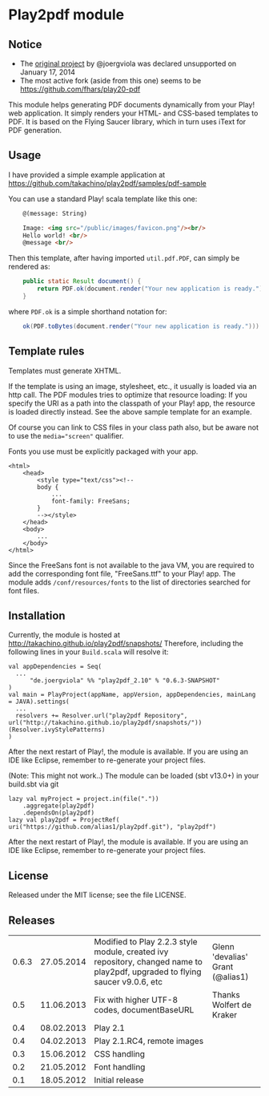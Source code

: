 Play2pdf module
===================

## Notice

* The [original project](https://github.com/joergviola/play20-pdf) by @joergviola was declared unsupported on January 17, 2014
* The most active fork (aside from this one) seems to be https://github.com/fhars/play20-pdf

This module helps generating PDF documents dynamically from your Play! web application.
It simply renders your HTML- and CSS-based templates to PDF.
It is based on the Flying Saucer library, which in turn uses iText for PDF generation.

Usage
-----

I have provided a simple example application at
https://github.com/takachino/play2pdf/samples/pdf-sample

You can use a standard Play! scala template like this one:
``` html
	@(message: String)

	Image: <img src="/public/images/favicon.png"/><br/>
	Hello world! <br/>
	@message <br/>
```

Then this template, after having imported ```util.pdf.PDF```, can simply be rendered as:
``` java
	public static Result document() {
		return PDF.ok(document.render("Your new application is ready."));
	}
```
where ```PDF.ok``` is a simple shorthand notation for:
``` java
	ok(PDF.toBytes(document.render("Your new application is ready."))).as("application/pdf")
```

Template rules
--------------

Templates must generate XHTML.

If the template is using an image, stylesheet, etc., it usually is loaded via an http call.
The PDF modules tries to optimize that resource loading:
If you specify the URI as a path into the classpath of your Play! app, the resource is loaded directly instead.
See the above sample template for an example.

Of course you can link to CSS files in your class path also, but be aware not to
use the `media="screen"` qualifier.

Fonts you use must be explicitly packaged with your app.
```
<html>
	<head>
		<style type="text/css"><!--
		body {
			...
			font-family: FreeSans;
		}
		--></style>
	</head>
	<body>
		...
	</body>
</html>
```

Since the FreeSans font is not available to the java VM, you are required to
add the corresponding font file, "FreeSans.ttf" to your Play! app.
The module adds ```/conf/resources/fonts``` to the list of directories
searched for font files.

Installation
------------

Currently, the module is hosted at http://takachino.github.io/play2pdf/snapshots/
Therefore, including the following lines in your ```Build.scala``` will resolve it:
```
val appDependencies = Seq(
  ...
      "de.joergviola" %% "play2pdf_2.10" % "0.6.3-SNAPSHOT"
)
val main = PlayProject(appName, appVersion, appDependencies, mainLang = JAVA).settings(
  ...
  resolvers += Resolver.url("play2pdf Repository", url("http://takachino.github.io/play2pdf/snapshots/"))(Resolver.ivyStylePatterns)
)
```
After the next restart of Play!, the module is available.
If you are using an IDE like Eclipse, remember to re-generate your project files.

(Note: This might not work..) The module can be loaded (sbt v13.0+)  in your build.sbt via git
```
lazy val myProject = project.in(file("."))
    .aggregate(play2pdf)
    .dependsOn(play2pdf)
lazy val play2pdf = ProjectRef( uri("https://github.com/alias1/play2pdf.git"), "play2pdf")
```
After the next restart of Play!, the module is available.
If you are using an IDE like Eclipse, remember to re-generate your project files.


License
-------

Released under the MIT license; see the file LICENSE.

Releases
------------

<table>
	<tr>
		<td>0.6.3</td>
		<td>27.05.2014</td>
		<td>Modified to Play 2.2.3 style module, created ivy repository, changed name to play2pdf, upgraded to flying saucer v9.0.6, etc</td>
		<td>Glenn 'devalias' Grant (@alias1)</td>
	</tr>
	<tr>
		<td>0.5</td>
		<td>11.06.2013</td>
		<td>Fix with higher UTF-8 codes, documentBaseURL</td>
		<td>Thanks Wolfert de Kraker</td>
	</tr>
	<tr>
		<td>0.4</td>
		<td>08.02.2013</td>
		<td>Play 2.1</td>
		<td></td>
	</tr>
	<tr>
		<td>0.4</td>
		<td>04.02.2013</td>
		<td>Play 2.1.RC4, remote images</td>
		<td></td>
	</tr>
	<tr>
		<td>0.3</td>
		<td>15.06.2012</td>
		<td>CSS handling</td>
		<td></td>
	</tr>
	<tr>
		<td>0.2</td>
		<td>21.05.2012</td>
		<td>Font handling</td>
		<td></td>
	</tr>
	<tr>
		<td>0.1</td>
		<td>18.05.2012</td>
		<td>Initial release</td>
		<td></td>
	</tr>
</table>
